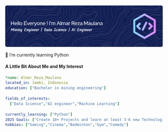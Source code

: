 ![Almar-Reza-Maulana](https://github.com/Almar-Reza-Maulana/Almar-Reza-Maulana/blob/main/github-header-image.png)

<!--
**Almar-Reza-Maulana/Almar-Reza-Maulana** is a ✨ _special_ ✨ repository because its `README.md` (this file) appears on your GitHub profile.

Here are some ideas to get you started:

- 🔭 I’m currently working on ...
- 🌱 I’m currently learning ...
- 👯 I’m looking to collaborate on ...
- 🤔 I’m looking for help with ...
- 💬 Ask me about ...
- 📫 How to reach me: ...
- 😄 Pronouns: ...
- ⚡ Fun fact: ...
-->

🌱 I’m currently learning Python

#### A Little Bit About Me and My Interest

```yaml
*name: Almar_Reza_Maulana
located_in: Jambi, Indonesia
education: ["Bachelor in mining engineering"]

fields_of_interests:
  ["Data Science","AI engineer","Machine Learning"]

currently_learning: ["Python"]
2025 Goals: ["Create 10+ Projects and learn at least 3-6 new Technologies."]
hobbies: ["Gaming","Cinema","Badminton","Gym","Comedy"]
```

